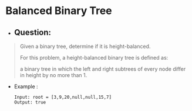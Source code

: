 # Balanced Binary Tree
- ## Question:
>Given a binary tree, determine if it is height-balanced.
>
>For this problem, a height-balanced binary tree is defined as:
>
>a binary tree in which the left and right subtrees of every node differ in height by no more than 1.


- Example :

      Input: root = [3,9,20,null,null,15,7]
      Output: true

